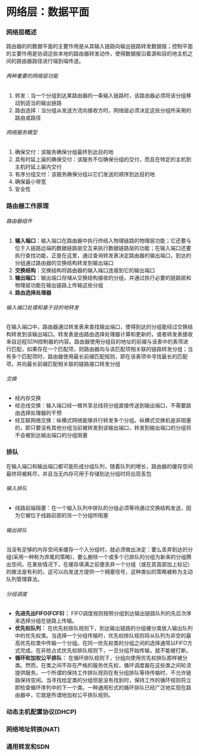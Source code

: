 # 网络层：数据平面
### 网络层概述
路由器的的数据平面的主要作用是从其输入链路向输出链路转发数据报；控制平面的主要作用是协调这些本地的路由器转发动作，使得数据报沿着源和目的地主机之间的路由器路径进行端到端传送。
###### 两种重要的网络层功能
1. 转发：当一个分组到达某路由器的一条输入链路时，该路由器必须将该分组移动到适当的输出链路
1. 路由选择：当分组从发送方流向接收方时，网络层必须决定这些分组所采用的路由或路径
###### 网络服务模型
1. 确保交付：该服务确保分组最终到达目的地
1. 具有时延上届的确保交付：该服务不仅确保分组的交付，而且在特定的主机到主机时延上届内交付
1. 有序分组交付：该服务确保分组以它们发送的顺序到达目的地
1. 确保最小带宽
1. 安全性

### 路由器工作原理
###### 路由器组件
1. **输入端口**：输入端口在路由器中执行终结入物理链路的物理层功能；它还要与位于入链路远端的数据链路层交互来执行数据链路层的功能；在输入端口还要执行查找功能，正是在这里，通过查询转发表决定路由器的输出端口，到达的分组通过路由器的交换结构转发到输出端口
1. **交换结构**：交换结构将路由器的输入端口连接到它的输出端口
1. **输出端口**：输出端口存储从交换结构接收的分组，并通过执行必要的链路层和物理层功能在输出链路上传输这些分组
1. **路由选择处理器**
###### 输入端口处理和基于目的地转发
在输入端口中，路由器通过转发表来查找输出端口，使得到达的分组能经过交换结构转发到该输出端口。转发表是由路由选择处理器计算和更新的，或者转发表接收来自远程SDN控制器的内容。路由器使用分组目的地址的前缀与该表中的表项进行匹配，如果存在一个匹配项，则路由器向与该匹配项相关联的链路转发分组；当有多个匹配项时，路由器使用最长前缀匹配规则，即在该表项中寻找最长的匹配项，并向最长前缀匹配相关联的链路接口转发分组
###### 交换
- 经内存交换
- 经总线交换：输入端口经一根共享总线将分组直接传送到输出端口，不需要路由选择处理器的干预
- 经互联网络交换：纵横式网络能够并行转发多个分组。纵横式交换机是非阻塞的，即只要没有其他分组当前被转发到该输出端口，转发到输出端口的分组将不会被到达输出端口的分组阻塞
### 排队
在输入端口和输出端口都可能形成分组队列，随着队列的增长，路由器的缓存空间最终将被耗尽，并且当无内存可用于存储到达分组时将出现丢包
###### 输入排队
- 线路前端阻塞：在一个输入队列中排队的分组必须等待通过交换结构发送，因为它被位于线路前部的另一个分组所阻塞
###### 输出排队
当没有足够的内存空间来缓存一个入分组时，就必须做出决定：要么丢弃到达的分组(采用一种称为弃尾的策略)，要么删除一个或多个已排队的分组为新来的分组腾出空间。在某些情况下，在缓存填满之前便丢弃一个分组（或在其首部加上标记）的做法是有利的，这可以向发送方提供一个拥塞信号，这种类似的策略被称为主动队列管理算法。
###### 分组调度
- **先进先出FIFO(FCFS)：** FIFO调度规则按照分组到达输出链路队列的先后次序来选择分组在链路上传输。
- **优先权队列：** 在优先权排队规则下，到达输出链路的分组被分类放入输出队列中的优先权类。当选择一个分组传输时，优先权排队规则将从队列为非空的最高优先权类中传输一个分组。在同一优先权类的分组之间的选择通常以FIFO方式完成。在非抢占式优先权排队规则下，一旦分组开始传输，就不能被打断。
- **循环和加权公平排队：** 在循环排队规则下，分组向使用优先权排队那样被分类。然而，在类之间不存在严格的服务优先权，循环调度器在这些类之间轮流提供服务。一个所谓的保持工作排队规则在有分组排队等待传输时，不允许链路保持空闲。当寻找给定类的分组但是没有找到时，保持工作的循环规则将立即检查循环序列中的下一个类。一种通用形式的循环排队已经广泛地实现在路由器中，它就是所谓地加权公平排队规则。

### 动态主机配置协议(DHCP)
### 网络地址转换(NAT)
### 通用转发和SDN


